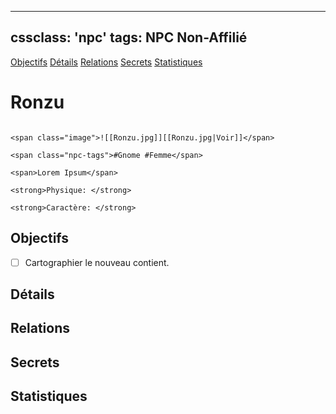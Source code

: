 
---
cssclass: 'npc'
tags: NPC Non-Affilié
---
<span class="nav">[Objectifs](#Objectifs) [Détails](#Détails)  [Relations](#Relations) [Secrets](#Secrets) [Statistiques](#Statistiques)</span>

# Ronzu
```ad-desc

<span class="image">![[Ronzu.jpg]][[Ronzu.jpg|Voir]]</span>

<span class="npc-tags">#Gnome #Femme</span>

<span>Lorem Ipsum</span>

<strong>Physique: </strong>

<strong>Caractère: </strong>
```

## Objectifs
- [ ] Cartographier le nouveau contient.

## Détails

## Relations

## Secrets

## Statistiques